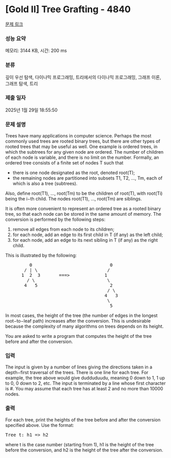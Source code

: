 # [Gold II] Tree Grafting - 4840 

[문제 링크](https://www.acmicpc.net/problem/4840) 

### 성능 요약

메모리: 3144 KB, 시간: 200 ms

### 분류

깊이 우선 탐색, 다이나믹 프로그래밍, 트리에서의 다이나믹 프로그래밍, 그래프 이론, 그래프 탐색, 트리

### 제출 일자

2025년 1월 29일 18:55:50

### 문제 설명

<p>Trees have many applications in computer science. Perhaps the most commonly used trees are rooted binary trees, but there are other types of rooted trees that may be useful as well. One example is ordered trees, in which the subtrees for any given node are ordered. The number of children of each node is variable, and there is no limit on the number. Formally, an ordered tree consists of a finite set of nodes T such that</p>

<ul>
	<li>there is one node designated as the root, denoted root(T);</li>
	<li>the remaining nodes are partitioned into subsets T1, T2, ..., Tm, each of which is also a tree (subtrees).</li>
</ul>

<p>Also, define root(T1), ..., root(Tm) to be the children of root(T), with root(Ti) being the i−th child. The nodes root(T1), ..., root(Tm) are siblings.</p>

<p>It is often more convenient to represent an ordered tree as a rooted binary tree, so that each node can be stored in the same amount of memory. The conversion is performed by the following steps:</p>

<ol>
	<li>remove all edges from each node to its children;</li>
	<li>for each node, add an edge to its first child in T (if any) as the left child;</li>
	<li>for each node, add an edge to its next sibling in T (if any) as the right child.</li>
</ol>

<p>This is illustrated by the following:</p>

<pre>         0                             0
       / | \                          /
      1  2  3       ===>             1
        / \                           \
       4   5                           2
                                      / \
                                     4   3
                                      \
                                       5
</pre>

<p>In most cases, the height of the tree (the number of edges in the longest root−to−leaf path) increases after the conversion. This is undesirable because the complexity of many algorithms on trees depends on its height.</p>

<p>You are asked to write a program that computes the height of the tree before and after the conversion.</p>

### 입력 

 <p>The input is given by a number of lines giving the directions taken in a depth−first traversal of the trees. There is one line for each tree. For example, the tree above would give dudduduudu, meaning 0 down to 1, 1 up to 0, 0 down to 2, etc. The input is terminated by a line whose first character is #. You may assume that each tree has at least 2 and no more than 10000 nodes.</p>

### 출력 

 <p>For each tree, print the heights of the tree before and after the conversion specified above. Use the format:</p>

<pre>Tree t: h1 => h2</pre>

<p>where t is the case number (starting from 1), h1 is the height of the tree before the conversion, and h2 is the height of the tree after the conversion.</p>

